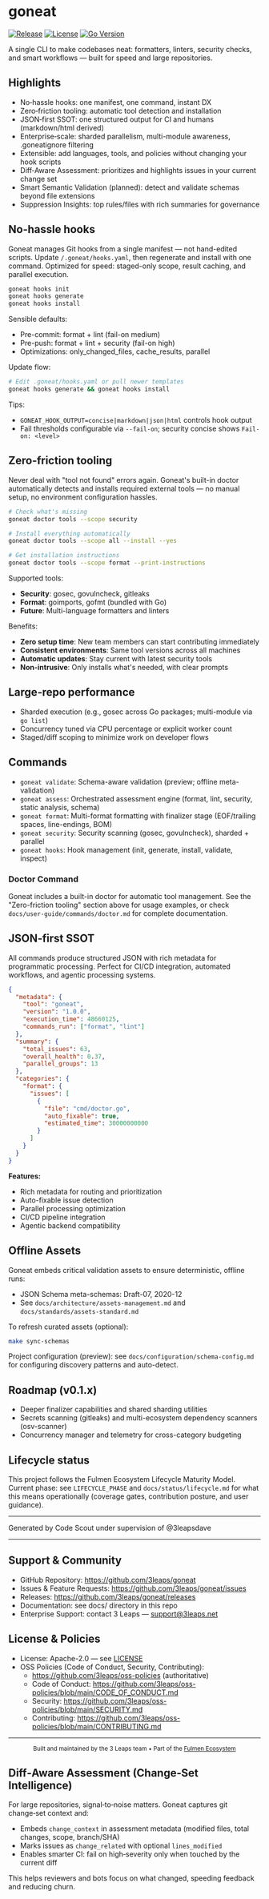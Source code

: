# goneat

[![Release](https://img.shields.io/github/v/release/3leaps/goneat?display_name=tag&sort=semver&logo=github)](https://github.com/3leaps/goneat/releases)
[![License](https://img.shields.io/badge/License-Apache_2.0-blue.svg)](LICENSE)
[![Go Version](https://img.shields.io/github/go-mod/go-version/3leaps/goneat)](go.mod)

A single CLI to make codebases neat: formatters, linters, security checks, and smart workflows — built for speed and large repositories.

## Highlights

- No‑hassle hooks: one manifest, one command, instant DX
- Zero‑friction tooling: automatic tool detection and installation
- JSON‑first SSOT: one structured output for CI and humans (markdown/html derived)
- Enterprise‑scale: sharded parallelism, multi-module awareness, .goneatignore filtering
- Extensible: add languages, tools, and policies without changing your hook scripts
- Diff‑Aware Assessment: prioritizes and highlights issues in your current change set
- Smart Semantic Validation (planned): detect and validate schemas beyond file extensions
- Suppression Insights: top rules/files with rich summaries for governance

## No‑hassle hooks

Goneat manages Git hooks from a single manifest — not hand-edited scripts. Update `/.goneat/hooks.yaml`, then regenerate and install with one command. Optimized for speed: staged-only scope, result caching, and parallel execution.

```bash
goneat hooks init
goneat hooks generate
goneat hooks install
```

Sensible defaults:

- Pre-commit: format + lint (fail-on medium)
- Pre-push: format + lint + security (fail-on high)
- Optimizations: only_changed_files, cache_results, parallel

Update flow:

```bash
# Edit .goneat/hooks.yaml or pull newer templates
goneat hooks generate && goneat hooks install
```

Tips:

- `GONEAT_HOOK_OUTPUT=concise|markdown|json|html` controls hook output
- Fail thresholds configurable via `--fail-on`; security concise shows `Fail-on: <level>`

## Zero‑friction tooling

Never deal with "tool not found" errors again. Goneat's built-in doctor automatically detects and installs required external tools — no manual setup, no environment configuration hassles.

```bash
# Check what's missing
goneat doctor tools --scope security

# Install everything automatically
goneat doctor tools --scope all --install --yes

# Get installation instructions
goneat doctor tools --scope format --print-instructions
```

Supported tools:

- **Security**: gosec, govulncheck, gitleaks
- **Format**: goimports, gofmt (bundled with Go)
- **Future**: Multi-language formatters and linters

Benefits:

- **Zero setup time**: New team members can start contributing immediately
- **Consistent environments**: Same tool versions across all machines
- **Automatic updates**: Stay current with latest security tools
- **Non-intrusive**: Only installs what's needed, with clear prompts

## Large‑repo performance

- Sharded execution (e.g., gosec across Go packages; multi-module via `go list`)
- Concurrency tuned via CPU percentage or explicit worker count
- Staged/diff scoping to minimize work on developer flows

## Commands

- `goneat validate`: Schema-aware validation (preview; offline meta-validation)
- `goneat assess`: Orchestrated assessment engine (format, lint, security, static analysis, schema)
- `goneat format`: Multi-format formatting with finalizer stage (EOF/trailing spaces, line-endings, BOM)
- `goneat security`: Security scanning (gosec, govulncheck), sharded + parallel
- `goneat hooks`: Hook management (init, generate, install, validate, inspect)

### Doctor Command

Goneat includes a built-in doctor for automatic tool management. See the "Zero-friction tooling" section above for usage examples, or check `docs/user-guide/commands/doctor.md` for complete documentation.

## JSON‑first SSOT

All commands produce structured JSON with rich metadata for programmatic processing. Perfect for CI/CD integration, automated workflows, and agentic processing systems.

```json
{
  "metadata": {
    "tool": "goneat",
    "version": "1.0.0",
    "execution_time": 48660125,
    "commands_run": ["format", "lint"]
  },
  "summary": {
    "total_issues": 63,
    "overall_health": 0.37,
    "parallel_groups": 13
  },
  "categories": {
    "format": {
      "issues": [
        {
          "file": "cmd/doctor.go",
          "auto_fixable": true,
          "estimated_time": 30000000000
        }
      ]
    }
  }
}
```

**Features:**

- Rich metadata for routing and prioritization
- Auto-fixable issue detection
- Parallel processing optimization
- CI/CD pipeline integration
- Agentic backend compatibility

## Offline Assets

Goneat embeds critical validation assets to ensure deterministic, offline runs:

- JSON Schema meta-schemas: Draft-07, 2020-12
- See `docs/architecture/assets-management.md` and `docs/standards/assets-standard.md`

To refresh curated assets (optional):

```bash
make sync-schemas
```

Project configuration (preview): see `docs/configuration/schema-config.md` for configuring discovery patterns and auto-detect.

## Roadmap (v0.1.x)

- Deeper finalizer capabilities and shared sharding utilities
- Secrets scanning (gitleaks) and multi-ecosystem dependency scanners (osv-scanner)
- Concurrency manager and telemetry for cross-category budgeting

## Lifecycle status

This project follows the Fulmen Ecosystem Lifecycle Maturity Model. Current phase: see `LIFECYCLE_PHASE` and `docs/status/lifecycle.md` for what this means operationally (coverage gates, contribution posture, and user guidance).

---

Generated by Code Scout under supervision of @3leapsdave

---

## Support & Community

- GitHub Repository: https://github.com/3leaps/goneat
- Issues & Feature Requests: https://github.com/3leaps/goneat/issues
- Releases: https://github.com/3leaps/goneat/releases
- Documentation: see docs/ directory in this repo
- Enterprise Support: contact 3 Leaps — support@3leaps.net

## License & Policies

- License: Apache-2.0 — see [LICENSE](LICENSE)
- OSS Policies (Code of Conduct, Security, Contributing):
  - https://github.com/3leaps/oss-policies (authoritative)
  - Code of Conduct: https://github.com/3leaps/oss-policies/blob/main/CODE_OF_CONDUCT.md
  - Security: https://github.com/3leaps/oss-policies/blob/main/SECURITY.md
  - Contributing: https://github.com/3leaps/oss-policies/blob/main/CONTRIBUTING.md

---

<div align="center">

<sub>
Built and maintained by the 3 Leaps team • Part of the <a href="https://fulmenhq.dev">Fulmen Ecosystem</a>
</sub>

</div>

## Diff‑Aware Assessment (Change‑Set Intelligence)

For large repositories, signal‑to‑noise matters. Goneat captures git change‑set context and:

- Embeds `change_context` in assessment metadata (modified files, total changes, scope, branch/SHA)
- Marks issues as `change_related` with optional `lines_modified`
- Enables smarter CI: fail on high‑severity only when touched by the current diff

This helps reviewers and bots focus on what changed, speeding feedback and reducing churn.
